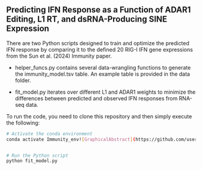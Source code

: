 ## Predicting IFN Response as a Function of ADAR1 Editing, L1 RT, and dsRNA-Producing SINE Expression
There are two Python scripts designed to train and optimize the predicted IFN response by comparing it to the defined 20 RIG-I IFN gene expressions from the Sun et al. (2024) Immunity paper.

- helper_funcs.py contains several data-wrangling functions to generate the immunity_model.tsv table. An example table is provided in the data folder.

- fit_model.py iterates over different L1 and ADAR1 weights to minimize the differences between predicted and observed IFN responses from RNA-seq data.

To run the code, you need to clone this repository and then simply execute the following:

```bash
# Activate the conda environment
conda activate Immunity_env![GraphicalAbstract](https://github.com/user-attachments/assets/bf122e72-f8f7-480f-afb7-a90f9500f9bd)


# Run the Python script
python fit_model.py
